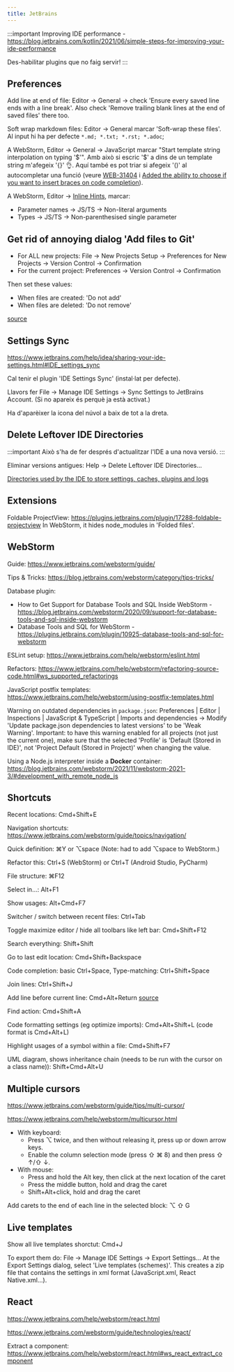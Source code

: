 ```yaml
---
title: JetBrains
---
```


:::important
Improving IDE performance - https://blog.jetbrains.com/kotlin/2021/06/simple-steps-for-improving-your-ide-performance

Des-habilitar plugins que no faig servir!
:::

## Preferences

Add line at end of file: Editor -> General -> check 'Ensure every saved line ends with a line break'. Also check 'Remove trailing blank lines at the end of saved files' there too.

Soft wrap markdown files: Editor -> General marcar 'Soft-wrap these files'. Al input hi ha per defecte `*.md; *.txt; *.rst; *.adoc`;

A WebStorm, Editor -> General -> JavaScript marcar "Start template string interpolation on typing '$'". Amb això si escric '$' a dins de un template string m'afegeix '{}' 👌. Aquí també es pot triar si afegeix '()' al autocompletar una funció (veure [WEB-31404](https://youtrack.jetbrains.com/issue/WEB-31404) i [Added the ability to choose if you want to insert braces on code completion](https://blog.jetbrains.com/webstorm/2021/08/webstorm-2021-2-1/)).

A WebStorm, Editor -> [Inline Hints](https://www.jetbrains.com/help/webstorm/inlay-hints.html), marcar:

- Parameter names -> JS/TS -> Non-literal arguments
- Types -> JS/TS -> Non-parenthesised single parameter

## Get rid of annoying dialog 'Add files to Git'

- For ALL new projects: File -> New Projects Setup -> Preferences for New Projects -> Version Control -> Confirmation
- For the current project: Preferences -> Version Control -> Confirmation

Then set these values:

- When files are created: 'Do not add'
- When files are deleted: 'Do not remove'

[source](https://stackoverflow.com/questions/44135615/turn-off-intellij-auto-adding-to-vcs-git)

## Settings Sync

https://www.jetbrains.com/help/idea/sharing-your-ide-settings.html#IDE_settings_sync

Cal tenir el plugin 'IDE Settings Sync' (instal·lat per defecte).

Llavors fer File -> Manage IDE Settings -> Sync Settings to JetBrains Account. (Si no apareix és perquè ja està activat.)

Ha d'aparèixer la icona del núvol a baix de tot a la dreta.

## Delete Leftover IDE Directories

:::important
Això s'ha de fer després d'actualitzar l'IDE a una nova versió.
:::

Eliminar versions antigues: Help -> Delete Leftover IDE Directories…

[Directories used by the IDE to store settings, caches, plugins and logs](https://intellij-support.jetbrains.com/hc/en-us/articles/206544519-Directories-used-by-the-IDE-to-store-settings-caches-plugins-and-logs)

## Extensions

Foldable ProjectView: https://plugins.jetbrains.com/plugin/17288-foldable-projectview
In WebStorm, it hides node_modules in 'Folded files'.

## WebStorm

Guide: https://www.jetbrains.com/webstorm/guide/

Tips & Tricks: https://blog.jetbrains.com/webstorm/category/tips-tricks/

Database plugin:

- How to Get Support for Database Tools and SQL Inside WebStorm - https://blog.jetbrains.com/webstorm/2020/09/support-for-database-tools-and-sql-inside-webstorm
- Database Tools and SQL for WebStorm - https://plugins.jetbrains.com/plugin/10925-database-tools-and-sql-for-webstorm

ESLint setup: https://www.jetbrains.com/help/webstorm/eslint.html

Refactors: https://www.jetbrains.com/help/webstorm/refactoring-source-code.html#ws_supported_refactorings

JavaScript postfix templates: https://www.jetbrains.com/help/webstorm/using-postfix-templates.html

Warning on outdated dependencies in `package.json`: Preferences | Editor | Inspections | JavaScript & TypeScript | Imports and dependencies -> Modify 'Update package.json dependencies to latest versions' to be 'Weak Warning'. Important: to have this warning enabled for all projects (not just the current one), make sure that the selected 'Profile' is 'Default (Stored in IDE)', not 'Project Default (Stored in Project)' when changing the value.

Using a Node.js interpreter inside a **Docker** container: https://blog.jetbrains.com/webstorm/2021/11/webstorm-2021-3/#development_with_remote_node_js

## Shortcuts

Recent locations: Cmd+Shift+E

Navigation shortcuts: https://www.jetbrains.com/webstorm/guide/topics/navigation/

Quick definition: ⌘Y or ⌥space (Note: had to add ⌥space to WebStorm.)

Refactor this: Ctrl+S (WebStorm) or Ctrl+T (Android Studio, PyCharm)

File structure: ⌘F12

Select in...: Alt+F1

Show usages: Alt+Cmd+F7

Switcher / switch between recent files: Ctrl+Tab

Toggle maximize editor / hide all toolbars like left bar: Cmd+Shift+F12

Search everything: Shift+Shift

Go to last edit location: Cmd+Shift+Backspace

Code completion: basic Ctrl+Space, Type-matching: Ctrl+Shift+Space

Join lines: Ctrl+Shift+J

Add line before current line: Cmd+Alt+Return [source](https://stackoverflow.com/questions/2909547/intellij-new-line-on-current-line-shortcut)

Find action: Cmd+Shift+A

Code formatting settings (eg optimize imports): Cmd+Alt+Shift+L (code format is Cmd+Alt+L)

Highlight usages of a symbol within a file: Cmd+Shift+F7

UML diagram, shows inheritance chain (needs to be run with the cursor on a class name)): Shift+Cmd+Alt+U

## Multiple cursors

https://www.jetbrains.com/webstorm/guide/tips/multi-cursor/

https://www.jetbrains.com/help/webstorm/multicursor.html

- With keyboard:
  - Press ⌥ twice, and then without releasing it, press up or down arrow keys.
  - Enable the column selection mode (press ⇧ ⌘ 8) and then press ⇧ ↑/⇧ ↓.
- With mouse:
  - Press and hold the Alt key, then click at the next location of the caret
  - Press the middle button, hold and drag the caret
  - Shift+Alt+click, hold and drag the caret

Add carets to the end of each line in the selected block: ⌥ ⇧ G

## Live templates

Show all live templates shorctut: Cmd+J

To export them do: File -> Manage IDE Settings -> Export Settings... At the Export Settings dialog, select 'Live templates (schemes)'. This creates a zip file that contains the settings in xml format (JavaScript.xml, React Native.xml...).

## React

https://www.jetbrains.com/help/webstorm/react.html

https://www.jetbrains.com/webstorm/guide/technologies/react/

Extract a component: https://www.jetbrains.com/help/webstorm/react.html#ws_react_extract_component
